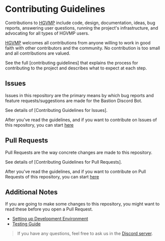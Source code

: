 # Contributing Guidelines

Contributions to [HGVMP] include code, design, documentation,
ideas, bug reports, answering user questions, running the project's
infrastructure, and advocating for all types of HGVMP users.

[HGVMP] welcomes all contributions from anyone willing to work
in good faith with other contributors and the community. No contribution is too
small and all contributions are valued.

See the full [contributing guidelines] that explains the process for
contributing to the project and describes what to expect at each step.

## Issues

Issues in this repository are the primary means by which bug reports and feature
requests/suggestions are made for the Bastion Discord Bot.

See details of [Contributing Guidelines for Issues].

After you've read the guidelines, and if you want to contribute on Issues of this
repository, you can start [here](https://github.com/hgvmp/dispatch/issues)

## Pull Requests

Pull Requests are the way concrete changes are made to this repository.

See details of [Contributing Guidelines for Pull Requests].

After you've read the guidelines, and if you want to contribute on Pull Requests of
this repository, you can start [here](https://github.com/hgvmp/dispatch/pulls)

## Additional Notes

If you are going to make some changes to this repository, you might want to read
these before you open a Pull Request.

- [Setting up Development Environment](DEVELOPMENT_ENVIRONMENT.md)
- [Testing Guide](TESTING.md)

> If you have any questions, feel free to ask us in the [Discord server].

<!-- Links -->
[HGVMP]: https://github.com/hgvmp 'HGVMP GitHub Organization'
[Discord server]: https://discord.gg/TTG3HnK